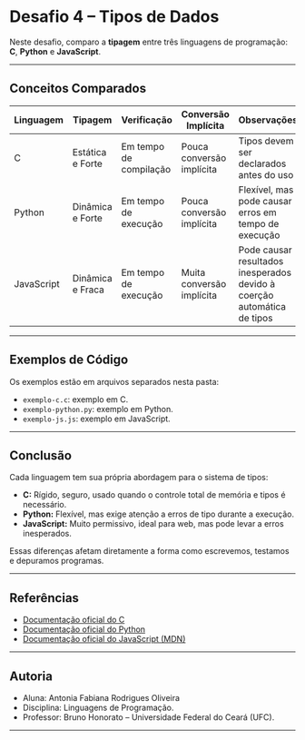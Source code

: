 # Desafio 4 – Tipos de Dados

Neste desafio, comparo a **tipagem** entre três linguagens de programação: **C**, **Python** e **JavaScript**.

---

## Conceitos Comparados

| Linguagem  | Tipagem          | Verificação           | Conversão Implícita       | Observações                                             |
|------------|------------------|-----------------------|---------------------------|---------------------------------------------------------|
| C          | Estática e Forte | Em tempo de compilação| Pouca conversão implícita  | Tipos devem ser declarados antes do uso                  |
| Python     | Dinâmica e Forte | Em tempo de execução  | Pouca conversão implícita  | Flexível, mas pode causar erros em tempo de execução     |
| JavaScript | Dinâmica e Fraca | Em tempo de execução  | Muita conversão implícita  | Pode causar resultados inesperados devido à coerção automática de tipos |

---

## Exemplos de Código

Os exemplos estão em arquivos separados nesta pasta:

- `exemplo-c.c`: exemplo em C. 
- `exemplo-python.py`: exemplo em Python.
- `exemplo-js.js`: exemplo em JavaScript. 

---

## Conclusão

Cada linguagem tem sua própria abordagem para o sistema de tipos:

- **C:** Rígido, seguro, usado quando o controle total de memória e tipos é necessário.
- **Python:** Flexível, mas exige atenção a erros de tipo durante a execução.
- **JavaScript:** Muito permissivo, ideal para web, mas pode levar a erros inesperados.

Essas diferenças afetam diretamente a forma como escrevemos, testamos e depuramos programas.

---

## Referências

- [Documentação oficial do C](https://en.cppreference.com/w/c)  
- [Documentação oficial do Python](https://docs.python.org/3/)  
- [Documentação oficial do JavaScript (MDN)](https://developer.mozilla.org/pt-BR/docs/Web/JavaScript)

---

## Autoria

- Aluna: Antonia Fabiana Rodrigues Oliveira
- Disciplina: Linguagens de Programação.
- Professor: Bruno Honorato – Universidade Federal do Ceará (UFC).

---
